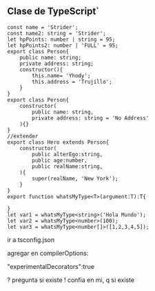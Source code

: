 ## Clase de TypeScript`
```
const name = 'Strider';
const name2: string = 'Strider';
let hpPoints: number | string = 95;
let hpPoints2: number | 'FULL' = 95;
export class Person{
    public name: string;
    private address: string;
    constructor(){
        this.name= 'Yhody';
        this.address = 'Trujillo';
    }
}
export class Person{
    constructor(
        public name: string,
        private address: string = 'No Address'
    ){}
}
//extender
export class Hero extends Person{
    constructor(
        public alterEgo:string,
        public age:number,
        public realName:string,
    ){
        super(realName, 'New York');
    }
}
export function whatsMyType<T>(argument:T):T{

}
let var1 = whatsMyType<string>('Hola Mundo');
let var2 = whatsMyType<number>(100);
let var3 = whatsMyType<number[]>([1,2,3,4,5]);
```
ir a tsconfig.json

agregar en compilerOptions:

   "experimentalDecorators":true

? pregunta si existe
! confia en mi, q si existe